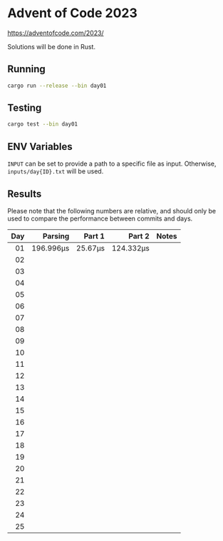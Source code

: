 # Advent of Code 2023

https://adventofcode.com/2023/

Solutions will be done in Rust.

## Running

```bash
cargo run --release --bin day01
```

## Testing

```bash
cargo test --bin day01
```

## ENV Variables

`INPUT` can be set to provide a path to a specific file as input. Otherwise, `inputs/day{ID}.txt` will be used.

## Results

Please note that the following numbers are relative, and should only be used to compare the performance between commits and days.

|  Day |   Parsing |  Part 1 |    Part 2 | Notes |
| ---: | --------: | ------: | --------: | ----: |
|   01 | 196.996µs | 25.67µs | 124.332µs |       |
|   02 |           |         |           |       |
|   03 |           |         |           |       |
|   04 |           |         |           |       |
|   05 |           |         |           |       |
|   06 |           |         |           |       |
|   07 |           |         |           |       |
|   08 |           |         |           |       |
|   09 |           |         |           |       |
|   10 |           |         |           |       |
|   11 |           |         |           |       |
|   12 |           |         |           |       |
|   13 |           |         |           |       |
|   14 |           |         |           |       |
|   15 |           |         |           |       |
|   16 |           |         |           |       |
|   17 |           |         |           |       |
|   18 |           |         |           |       |
|   19 |           |         |           |       |
|   20 |           |         |           |       |
|   21 |           |         |           |       |
|   22 |           |         |           |       |
|   23 |           |         |           |       |
|   24 |           |         |           |       |
|   25 |           |         |           |       |
